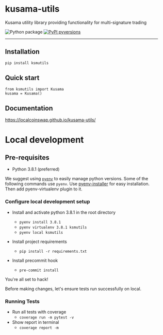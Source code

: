# kusama-utils
Kusama utility library providing functionality for multi-signature trading

![Python package](https://github.com/LocalCoinSwap/kusama-utils/workflows/Python%20package/badge.svg) [![PyPI pyversions](https://img.shields.io/pypi/pyversions/ksmutils.svg?v-0.0.3)](https://pypi.org/project/ksmutils/)


----

## Installation
```
pip install ksmutils
```

## Quick start
```
from ksmutils import Kusama
kusama = Kusama()
```

## Documentation
https://localcoinswap.github.io/kusama-utils/

# Local development

## Pre-requisites

 - Python 3.8.1 (preferred)

We suggest using [`pyenv`](https://github.com/pyenv/pyenv-virtualenv) to easily manage python versions. Some of the following commands use `pyenv`.
Use [pyenv-installer](https://github.com/pyenv/pyenv-installer) for easy installation. Then add pyenv-virtualenv plugin to it.

### Configure local development setup

 - Install and activate python 3.8.1 in the root directory
    - `pyenv install 3.8.1`
    - `pyenv virtualenv 3.8.1 ksmutils`
    - `pyenv local ksmutils`

 - Install project requirements
    - `pip install -r requirements.txt`

 - Install precommit hook
    - `pre-commit install`

You're all set to hack!

Before making changes, let's ensure tests run successfully on local.

### Running Tests

 - Run all tests with coverage
    - `coverage run -m pytest -v`
 - Show report in terminal
    - `coverage report -m`
